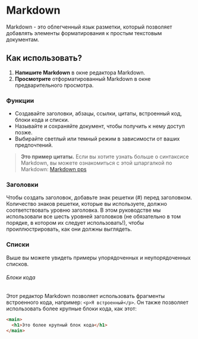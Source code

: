 # Markdown

Markdown - это облегченный язык разметки, который позволяет добавлять элементы форматирования к простым текстовым документам. 

## Как использовать?

1. **Напишите Markdown** в окне редактора Markdown.
2. **Просмотрите** отформатированный Markdown в окне предварительного просмотра.

### Функции

* Создавайте заголовки, абзацы, ссылки, цитаты, встроенный код, блоки кода и списки.
* Называйте и сохраняйте документ, чтобы получить к нему доступ позже.
* Выбирайте светлый или темный режим в зависимости от ваших предпочтений.

> **Это пример цитаты.** Если вы хотите узнать больше о синтаксисе Markdown, вы можете ознакомиться с этой шпаргалкой по Markdown: [Markdown pps](https://texterra.ru/blog/ischerpyvayushchaya-shpargalka-po-sintaksisu-razmetki-markdown-na-zametku-avtoram-veb-razrabotchikam.html.)

### Заголовки

Чтобы создать заголовок, добавьте знак решетки (#) перед заголовком. Количество знаков решетки, которые вы используете, должно соответствовать уровню заголовка. В этом руководстве мы использовали все шесть уровней заголовков (не обязательно в том порядке, в котором их следует использовать!), чтобы проиллюстрировать, как они должны выглядеть.

### Списки

Выше вы можете увидеть примеры упорядоченных и неупорядоченных списков.

###### Блоки кода

Этот редактор Markdown позволяет использовать фрагменты встроенного кода, например: `<p>Я встроенный</p>`. Он также позволяет использовать более крупные блоки кода, как этот:

```html
<main>
  <h1>Это более крупный блок кода</h1>
</main>